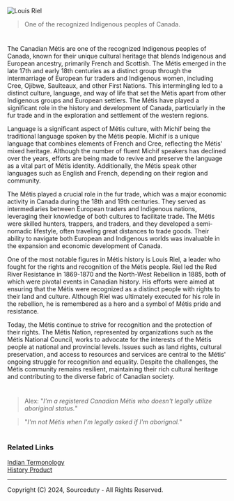 ![Louis Riel](https://github.com/sourceduty/Canadian_M-tis/assets/123030236/db702fa3-93c4-4854-b853-e769af262913)

> One of the recognized Indigenous peoples of Canada.

#

The Canadian Métis are one of the recognized Indigenous peoples of Canada, known for their unique cultural heritage that blends Indigenous and European ancestry, primarily French and Scottish. The Métis emerged in the late 17th and early 18th centuries as a distinct group through the intermarriage of European fur traders and Indigenous women, including Cree, Ojibwe, Saulteaux, and other First Nations. This intermingling led to a distinct culture, language, and way of life that set the Métis apart from other Indigenous groups and European settlers. The Métis have played a significant role in the history and development of Canada, particularly in the fur trade and in the exploration and settlement of the western regions.

Language is a significant aspect of Métis culture, with Michif being the traditional language spoken by the Métis people. Michif is a unique language that combines elements of French and Cree, reflecting the Métis' mixed heritage. Although the number of fluent Michif speakers has declined over the years, efforts are being made to revive and preserve the language as a vital part of Métis identity. Additionally, the Métis speak other languages such as English and French, depending on their region and community.

The Métis played a crucial role in the fur trade, which was a major economic activity in Canada during the 18th and 19th centuries. They served as intermediaries between European traders and Indigenous nations, leveraging their knowledge of both cultures to facilitate trade. The Métis were skilled hunters, trappers, and traders, and they developed a semi-nomadic lifestyle, often traveling great distances to trade goods. Their ability to navigate both European and Indigenous worlds was invaluable in the expansion and economic development of Canada.

One of the most notable figures in Métis history is Louis Riel, a leader who fought for the rights and recognition of the Métis people. Riel led the Red River Resistance in 1869-1870 and the North-West Rebellion in 1885, both of which were pivotal events in Canadian history. His efforts were aimed at ensuring that the Métis were recognized as a distinct people with rights to their land and culture. Although Riel was ultimately executed for his role in the rebellion, he is remembered as a hero and a symbol of Métis pride and resistance.

Today, the Métis continue to strive for recognition and the protection of their rights. The Métis Nation, represented by organizations such as the Métis National Council, works to advocate for the interests of the Métis people at national and provincial levels. Issues such as land rights, cultural preservation, and access to resources and services are central to the Métis' ongoing struggle for recognition and equality. Despite the challenges, the Métis community remains resilient, maintaining their rich cultural heritage and contributing to the diverse fabric of Canadian society.

#
> Alex: "*I'm a registered Canadian Métis who doesn't legally utilize aboriginal status.*"

> "*I'm not Métis when I'm legally asked if I'm aborignal.*"
#
### Related Links

[Indian Termonology](https://github.com/sourceduty/Indian_Terminology)
<br>
[History Product](https://github.com/sourceduty/History_Product)

***
Copyright (C) 2024, Sourceduty - All Rights Reserved.
